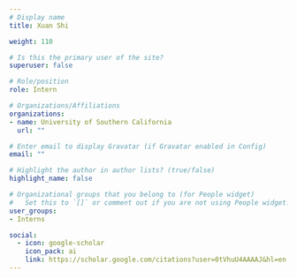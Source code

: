 ```yaml
---
# Display name
title: Xuan Shi

weight: 110

# Is this the primary user of the site?
superuser: false

# Role/position
role: Intern

# Organizations/Affiliations
organizations:
- name: University of Southern California
  url: ""

# Enter email to display Gravatar (if Gravatar enabled in Config)
email: ""

# Highlight the author in author lists? (true/false)
highlight_name: false

# Organizational groups that you belong to (for People widget)
#   Set this to `[]` or comment out if you are not using People widget.
user_groups:
- Interns

social:
  - icon: google-scholar
    icon_pack: ai
    link: https://scholar.google.com/citations?user=0tVhuU4AAAAJ&hl=en
---
```

